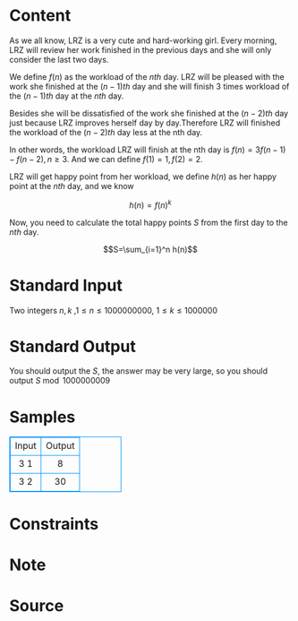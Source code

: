 
# Content

As we all know, LRZ is a very cute and hard-working girl. Every morning, LRZ will review her work finished in the previous days and she will only consider the last two days. 


We define $f(n)$ as the workload of the $nth$ day. LRZ will be pleased with the work she finished at the $(n-1)th$ day and she will finish $3$ times workload of the $(n-1)th$ day at the $nth$ day. 

Besides she will be dissatisfied of the work she finished at the $(n-2)th$ day just because LRZ improves herself day by day.Therefore LRZ will finished the workload of the $(n-2)th$ day less at the nth day. 

In other words, the workload LRZ will finish at the nth day is $f(n)=3f(n-1)-f(n-2),n\ge 3$. And we can define $f(1)=1,f(2)=2$.

LRZ will get happy point from her workload, we define $h(n)$ as her happy point at the $nth$ day, and we know

$$h(n)=f(n)^k$$

Now, you need to calculate the total happy points $S$ from the first day to the $nth$ day.

$$S=\sum_{i=1}^n h(n)$$

# Standard Input

Two integers $n,k$ ,$1\le n\le 1000000000$, $1\le k\le 1000000$

# Standard Output

You should output the $S$, the answer may be very large, so you should output $S \bmod 1000000009$

# Samples

<style>
        table,table tr th, table tr td { border:1px solid #0094ff; }
        table { width: 200px; min-height: 25px; line-height: 25px; text-align: center; border-collapse: collapse;}   
    </style>
<table>
	<tr>
		<td>Input</td>
		<td>Output</td>
	</tr>
<tr><td>3 1
</td><td>8</td></tr><tr><td>3 2</td><td>30</td></tr></table>


# Constraints



# Note



# Source


